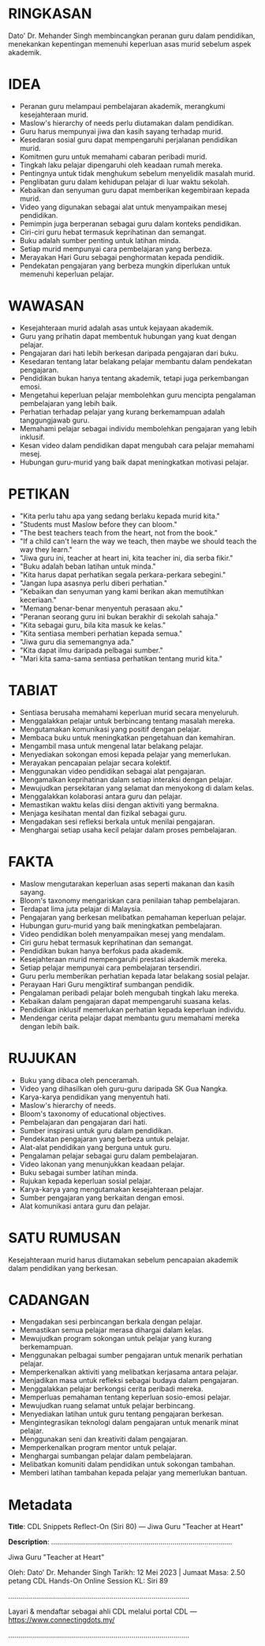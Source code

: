 # RINGKASAN
Dato' Dr. Mehander Singh membincangkan peranan guru dalam pendidikan, menekankan kepentingan memenuhi keperluan asas murid sebelum aspek akademik.

# IDEA
- Peranan guru melampaui pembelajaran akademik, merangkumi kesejahteraan murid.
- Maslow's hierarchy of needs perlu diutamakan dalam pendidikan.
- Guru harus mempunyai jiwa dan kasih sayang terhadap murid.
- Kesedaran sosial guru dapat mempengaruhi perjalanan pendidikan murid.
- Komitmen guru untuk memahami cabaran peribadi murid.
- Tingkah laku pelajar dipengaruhi oleh keadaan rumah mereka.
- Pentingnya untuk tidak menghukum sebelum menyelidik masalah murid.
- Penglibatan guru dalam kehidupan pelajar di luar waktu sekolah.
- Kebaikan dan senyuman guru dapat memberikan kegembiraan kepada murid.
- Video yang digunakan sebagai alat untuk menyampaikan mesej pendidikan.
- Pemimpin juga berperanan sebagai guru dalam konteks pendidikan.
- Ciri-ciri guru hebat termasuk keprihatinan dan semangat.
- Buku adalah sumber penting untuk latihan minda.
- Setiap murid mempunyai cara pembelajaran yang berbeza.
- Merayakan Hari Guru sebagai penghormatan kepada pendidik.
- Pendekatan pengajaran yang berbeza mungkin diperlukan untuk memenuhi keperluan pelajar.

# WAWASAN
- Kesejahteraan murid adalah asas untuk kejayaan akademik.
- Guru yang prihatin dapat membentuk hubungan yang kuat dengan pelajar.
- Pengajaran dari hati lebih berkesan daripada pengajaran dari buku.
- Kesedaran tentang latar belakang pelajar membantu dalam pendekatan pengajaran.
- Pendidikan bukan hanya tentang akademik, tetapi juga perkembangan emosi.
- Mengetahui keperluan pelajar membolehkan guru mencipta pengalaman pembelajaran yang lebih baik.
- Perhatian terhadap pelajar yang kurang berkemampuan adalah tanggungjawab guru.
- Memahami pelajar sebagai individu membolehkan pengajaran yang lebih inklusif.
- Kesan video dalam pendidikan dapat mengubah cara pelajar memahami mesej.
- Hubungan guru-murid yang baik dapat meningkatkan motivasi pelajar.

# PETIKAN
- "Kita perlu tahu apa yang sedang berlaku kepada murid kita."
- "Students must Maslow before they can bloom."
- "The best teachers teach from the heart, not from the book."
- "If a child can't learn the way we teach, then maybe we should teach the way they learn."
- "Jiwa guru ini, teacher at heart ini, kita teacher ini, dia serba fikir."
- "Buku adalah beban latihan untuk minda."
- "Kita harus dapat perhatikan segala perkara-perkara sebegini."
- "Jangan lupa asasnya perlu diberi perhatian."
- "Kebaikan dan senyuman yang kami berikan akan memutihkan keceriaan."
- "Memang benar-benar menyentuh perasaan aku."
- "Peranan seorang guru ini bukan berakhir di sekolah sahaja."
- "Kita sebagai guru, bila kita masuk ke kelas."
- "Kita sentiasa memberi perhatian kepada semua."
- "Jiwa guru dia sememangnya ada."
- "Kita dapat ilmu daripada pelbagai sumber."
- "Mari kita sama-sama sentiasa perhatikan tentang murid kita."

# TABIAT
- Sentiasa berusaha memahami keperluan murid secara menyeluruh.
- Menggalakkan pelajar untuk berbincang tentang masalah mereka.
- Mengutamakan komunikasi yang positif dengan pelajar.
- Membaca buku untuk meningkatkan pengetahuan dan kemahiran.
- Mengambil masa untuk mengenal latar belakang pelajar.
- Menyediakan sokongan emosi kepada pelajar yang memerlukan.
- Merayakan pencapaian pelajar secara kolektif.
- Menggunakan video pendidikan sebagai alat pengajaran.
- Mengamalkan keprihatinan dalam setiap interaksi dengan pelajar.
- Mewujudkan persekitaran yang selamat dan menyokong di dalam kelas.
- Menggalakkan kolaborasi antara guru dan pelajar.
- Memastikan waktu kelas diisi dengan aktiviti yang bermakna.
- Menjaga kesihatan mental dan fizikal sebagai guru.
- Mengadakan sesi refleksi berkala untuk menilai pengajaran.
- Menghargai setiap usaha kecil pelajar dalam proses pembelajaran.

# FAKTA
- Maslow mengutarakan keperluan asas seperti makanan dan kasih sayang.
- Bloom's taxonomy mengariskan cara penilaian tahap pembelajaran.
- Terdapat lima juta pelajar di Malaysia.
- Pengajaran yang berkesan melibatkan pemahaman keperluan pelajar.
- Hubungan guru-murid yang baik meningkatkan pembelajaran.
- Video pendidikan boleh menyampaikan mesej yang mendalam.
- Ciri guru hebat termasuk keprihatinan dan semangat.
- Pendidikan bukan hanya berfokus pada akademik.
- Kesejahteraan murid mempengaruhi prestasi akademik mereka.
- Setiap pelajar mempunyai cara pembelajaran tersendiri.
- Guru perlu memberikan perhatian kepada latar belakang sosial pelajar.
- Perayaan Hari Guru mengiktiraf sumbangan pendidik.
- Pengalaman peribadi pelajar boleh mengubah tingkah laku mereka.
- Kebaikan dalam pengajaran dapat mempengaruhi suasana kelas.
- Pendidikan inklusif memerlukan perhatian kepada keperluan individu.
- Mendengar cerita pelajar dapat membantu guru memahami mereka dengan lebih baik.

# RUJUKAN
- Buku yang dibaca oleh penceramah.
- Video yang dihasilkan oleh guru-guru daripada SK Gua Nangka.
- Karya-karya pendidikan yang menyentuh hati.
- Maslow's hierarchy of needs.
- Bloom's taxonomy of educational objectives.
- Pembelajaran dan pengajaran dari hati.
- Sumber inspirasi untuk guru dalam pendidikan.
- Pendekatan pengajaran yang berbeza untuk pelajar.
- Alat-alat pendidikan yang berguna untuk guru.
- Pengalaman pelajar sebagai guru dalam pembelajaran.
- Video lakonan yang menunjukkan keadaan pelajar.
- Buku sebagai sumber latihan minda.
- Rujukan kepada keperluan sosial pelajar.
- Karya-karya yang mengutamakan kesejahteraan pelajar.
- Sumber pengajaran yang berkaitan dengan emosi.
- Alat komunikasi antara guru dan pelajar.

# SATU RUMUSAN
Kesejahteraan murid harus diutamakan sebelum pencapaian akademik dalam pendidikan yang berkesan.

# CADANGAN
- Mengadakan sesi perbincangan berkala dengan pelajar.
- Memastikan semua pelajar merasa dihargai dalam kelas.
- Mewujudkan program sokongan untuk pelajar yang kurang berkemampuan.
- Menggunakan pelbagai sumber pengajaran untuk menarik perhatian pelajar.
- Memperkenalkan aktiviti yang melibatkan kerjasama antara pelajar.
- Menjadikan masa untuk refleksi sebagai budaya dalam pengajaran.
- Menggalakkan pelajar berkongsi cerita peribadi mereka.
- Memperluas pemahaman tentang keperluan sosio-emosi pelajar.
- Mewujudkan ruang selamat untuk pelajar berbincang.
- Menyediakan latihan untuk guru tentang pengajaran berkesan.
- Mengintegrasikan teknologi dalam pengajaran untuk menarik minat pelajar.
- Menggunakan seni dan kreativiti dalam pengajaran.
- Memperkenalkan program mentor untuk pelajar.
- Menghargai sumbangan pelajar dalam pembelajaran.
- Melibatkan komuniti dalam pendidikan untuk sokongan tambahan.
- Memberi latihan tambahan kepada pelajar yang memerlukan bantuan.

# Metadata
**Title**: CDL Snippets Reflect-On (Siri 80) — Jiwa Guru "Teacher at Heart"

**Description**: ...........................................................................................

Jiwa Guru "Teacher at Heart" 

Oleh: Dato' Dr. Mehander Singh
Tarikh: 12 Mei 2023   |   Jumaat
Masa: 2.50 petang
CDL Hands-On Online Session KL: Siri 89

...........................................................................................

Layari & mendaftar sebagai ahli CDL melalui portal CDL — https://www.connectingdots.my/

...........................................................................................
